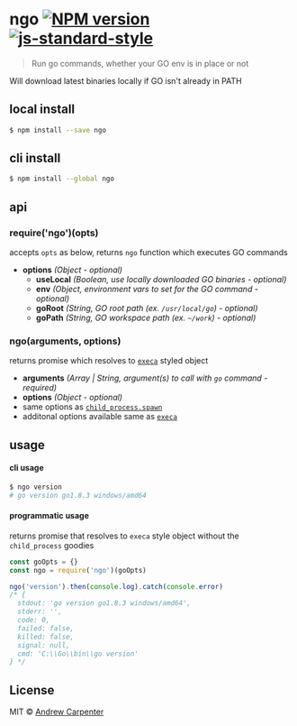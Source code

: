 # ngo [![NPM version](https://badge.fury.io/js/ngo.svg)](https://npmjs.org/package/ngo)   [![js-standard-style](https://img.shields.io/badge/code%20style-standard-brightgreen.svg?style=flat)](https://github.com/feross/standard)

> Run go commands, whether your GO env is in place or not

Will download latest binaries locally if GO isn't already in PATH

## local install

```sh
$ npm install --save ngo
```

## cli install

```sh
$ npm install --global ngo
```

## api

### require('ngo')(opts)
accepts `opts` as below, returns `ngo` function which executes GO commands
- **options** *(Object - optional)*
  - **useLocal** *(Boolean, use locally downloaded GO binaries - optional)*
  - **env** *(Object, environment vars to set for the GO command - optional)*
  - **goRoot** *(String, GO root path (ex. `/usr/local/go`) - optional)*
  - **goPath** *(String, GO workspace path (ex. `~/work`) - optional)*

### ngo(arguments, options)
returns promise which resolves to [`execa`](https://github.com/sindresorhus/execa) styled object
- **arguments** *(Array | String, argument(s) to call with `go` command - required)*
- **options** *(Object - optional)*
 - same options as [`child_process.spawn`](https://nodejs.org/api/child_process.html#child_process_child_process_spawn_command_args_options)
 - additonal options available same as [`execa`](https://github.com/sindresorhus/execa#options)

## usage

#### cli usage
```sh
$ ngo version
# go version go1.8.3 windows/amd64
```

#### programmatic usage
returns promise that resolves to `execa` style object without the `child_process` goodies

```js
const goOpts = {}
const ngo = require('ngo')(goOpts)

ngo('version').then(console.log).catch(console.error)
/* {
  stdout: 'go version go1.8.3 windows/amd64',
  stderr: '',
  code: 0,
  failed: false,
  killed: false,
  signal: null,
  cmd: 'C:\\Go\\bin\\go version'
} */
```

## License

MIT © [Andrew Carpenter](https://github.com/doesdev)
